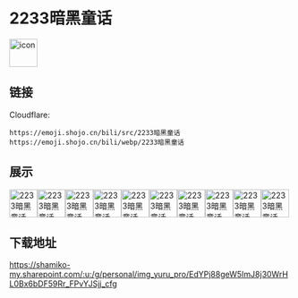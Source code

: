 # 2233暗黑童话
<img src="https://emoji.shojo.cn/bili/src/2233暗黑童话/icon.png" width="50" height="50" alt="icon">

## 链接
Cloudflare:
```
https://emoji.shojo.cn/bili/src/2233暗黑童话
https://emoji.shojo.cn/bili/webp/2233暗黑童话
```
## 展示
<img src="https://emoji.shojo.cn/bili/src/2233暗黑童话/2233暗黑童话-盯.png" width="50" height="50" alt="2233暗黑童话-盯"><img src="https://emoji.shojo.cn/bili/src/2233暗黑童话/2233暗黑童话-恐吓.png" width="50" height="50" alt="2233暗黑童话-恐吓"><img src="https://emoji.shojo.cn/bili/src/2233暗黑童话/2233暗黑童话-喵.png" width="50" height="50" alt="2233暗黑童话-喵"><img src="https://emoji.shojo.cn/bili/src/2233暗黑童话/2233暗黑童话-fine.png" width="50" height="50" alt="2233暗黑童话-fine"><img src="https://emoji.shojo.cn/bili/src/2233暗黑童话/2233暗黑童话-我飘了.png" width="50" height="50" alt="2233暗黑童话-我飘了"><img src="https://emoji.shojo.cn/bili/src/2233暗黑童话/2233暗黑童话-诅咒.png" width="50" height="50" alt="2233暗黑童话-诅咒"><img src="https://emoji.shojo.cn/bili/src/2233暗黑童话/2233暗黑童话-好运魔法.png" width="50" height="50" alt="2233暗黑童话-好运魔法"><img src="https://emoji.shojo.cn/bili/src/2233暗黑童话/2233暗黑童话-魔鬼和天使.png" width="50" height="50" alt="2233暗黑童话-魔鬼和天使"><img src="https://emoji.shojo.cn/bili/src/2233暗黑童话/2233暗黑童话-魔药.png" width="50" height="50" alt="2233暗黑童话-魔药"><img src="https://emoji.shojo.cn/bili/src/2233暗黑童话/2233暗黑童话-丘比特之箭.png" width="50" height="50" alt="2233暗黑童话-丘比特之箭">

## 下载地址

https://shamiko-my.sharepoint.com/:u:/g/personal/img_yuru_pro/EdYPj88geW5ImJ8j30WrHL0Bx6bDF59Rr_FPvYJSjj_cfg
